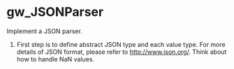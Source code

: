 # gw_JSONParser
Implement a JSON parser.

1. First step is to define abstract JSON type and each value type. For more details of JSON format, please refer to http://www.json.org/. Think about how to handle NaN values.
